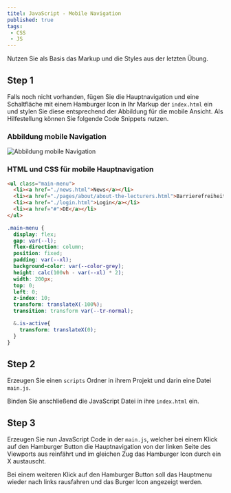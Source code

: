 ```yaml
---
titel: JavaScript - Mobile Navigation
published: true
tags:
 - CSS
 - JS
---
```


Nutzen Sie als Basis das Markup und die Styles aus der letzten Übung.

## Step 1
Falls noch nicht vorhanden, fügen Sie die Hauptnavigation und eine Schaltfläche mit einem Hamburger Icon in Ihr Markup der `index.html` ein und stylen Sie diese entsprechend der Abbildung für die mobile Ansicht. Als Hilfestellung können Sie folgende Code Snippets nutzen.

### Abbildung mobile Navigation

![Abbildung mobile Navigation](/mi-bachelor-webdevelopment/assignments/images/mobile-navigation.png)

### HTML und CSS für mobile Hauptnavigation

```html
<ul class="main-menu">
  <li><a href="./news.html">News</a></li>
  <li><a href="./pages/about/about-the-lecturers.html">Barrierefreiheit</a></li>
  <li><a href="./login.html">Login</a></li>
  <li><a href="#">DE</a></li>
</ul>
```

```css
.main-menu {
  display: flex;
  gap: var(--l);
  flex-direction: column;
  position: fixed;
  padding: var(--xl);
  background-color: var(--color-grey);
  height: calc(100vh - var(--xl) * 2);
  width: 200px;
  top: 0;
  left: 0;
  z-index: 10;
  transform: translateX(-100%);
  transition: transform var(--tr-normal);

  &.is-active{
    transform: translateX(0);
  }
}
```
## Step 2

Erzeugen Sie einen `scripts` Ordner in ihrem Projekt und darin eine Datei `main.js`.

Binden Sie anschließend die JavaScript Datei in ihre `index.html` ein.

## Step 3

Erzeugen Sie nun JavaScript Code in der `main.js`, welcher bei einem Klick auf den Hamburger Button die Hauptnavigation von der linken Seite des Viewports aus reinfährt und im gleichen Zug das Hamburger Icon durch ein X austauscht.

Bei einem weiteren Klick auf den Hamburger Button soll das Hauptmenu wieder nach links rausfahren und das Burger Icon angezeigt werden.





